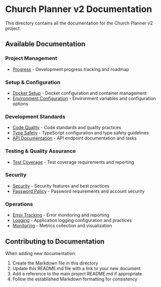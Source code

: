 # Church Planner v2 Documentation

This directory contains all the documentation for the Church Planner v2 project.

## Available Documentation

### Project Management
- [Progress](progress.md) - Development progress tracking and roadmap

### Setup & Configuration
- [Docker Setup](DOCKER_SETUP.md) - Docker configuration and container management
- [Environment Configuration](ENVIRONMENTS.md) - Environment variables and configuration options

### Development Standards
- [Code Quality](CODE_QUALITY.md) - Code standards and quality practices
- [Type Safety](TYPE_SAFETY.md) - TypeScript configuration and type safety guidelines
- [API Documentation](api-docs-tasks.md) - API endpoint documentation and tasks

### Testing & Quality Assurance
- [Test Coverage](TEST_COVERAGE.md) - Test coverage requirements and reporting

### Security
- [Security](SECURITY.md) - Security features and best practices
- [Password Policy](PASSWORD_POLICY.md) - Password requirements and account security

### Operations
- [Error Tracking](ERROR_TRACKING.md) - Error monitoring and reporting
- [Logging](LOGGING.md) - Application logging configuration and practices
- [Monitoring](MONITORING.md) - Metrics collection and visualization

## Contributing to Documentation

When adding new documentation:
1. Create the Markdown file in this directory
2. Update this README.md file with a link to your new document
3. Add a reference to the main project README.md if appropriate
4. Follow the established Markdown formatting for consistency 